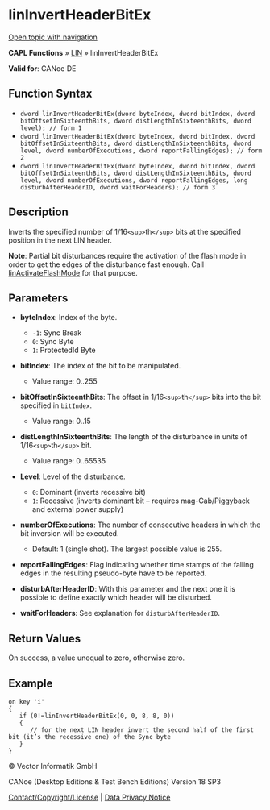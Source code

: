 # linInvertHeaderBitEx

[Open topic with navigation](../../../../../CANoeDEFamily.htm#Topics/CAPLFunctions/LIN/Functions/CAPLfunctionLINInvertHeaderBitEx.md)

**CAPL Functions** » [LIN](../CAPLfunctionsLINOverview.md) » linInvertHeaderBitEx

**Valid for**: CANoe DE

## Function Syntax

- `dword linInvertHeaderBitEx(dword byteIndex, dword bitIndex, dword bitOffsetInSixteenthBits, dword distLengthInSixteenthBits, dword level); // form 1`
- `dword linInvertHeaderBitEx(dword byteIndex, dword bitIndex, dword bitOffsetInSixteenthBits, dword distLengthInSixteenthBits, dword level, dword numberOfExecutions, dword reportFallingEdges); // form 2`
- `dword linInvertHeaderBitEx(dword byteIndex, dword bitIndex, dword bitOffsetInSixteenthBits, dword distLengthInSixteenthBits, dword level, dword numberOfExecutions, dword reportFallingEdges, long disturbAfterHeaderID, dword waitForHeaders); // form 3`

## Description

Inverts the specified number of 1/16`<sup>`th`</sup>` bits at the specified position in the next LIN header.

**Note**: Partial bit disturbances require the activation of the flash mode in order to get the edges of the disturbance fast enough. Call [linActivateFlashMode](CAPLfunctionLINActivateFlashMode.md) for that purpose.

## Parameters

- **byteIndex**: Index of the byte.
  - `-1`: Sync Break
  - `0`: Sync Byte
  - `1`: ProtectedId Byte

- **bitIndex**: The index of the bit to be manipulated.
  - Value range: 0..255

- **bitOffsetInSixteenthBits**: The offset in 1/16`<sup>`th`</sup>` bits into the bit specified in `bitIndex`.
  - Value range: 0..15

- **distLengthInSixteenthBits**: The length of the disturbance in units of 1/16`<sup>`th`</sup>` bit.
  - Value range: 0..65535

- **Level**: Level of the disturbance.
  - `0`: Dominant (inverts recessive bit)
  - `1`: Recessive (inverts dominant bit – requires mag-Cab/Piggyback and external power supply)

- **numberOfExecutions**: The number of consecutive headers in which the bit inversion will be executed.
  - Default: 1 (single shot). The largest possible value is 255.

- **reportFallingEdges**: Flag indicating whether time stamps of the falling edges in the resulting pseudo-byte have to be reported.

- **disturbAfterHeaderID**: With this parameter and the next one it is possible to define exactly which header will be disturbed.

- **waitForHeaders**: See explanation for `disturbAfterHeaderID`.

## Return Values

On success, a value unequal to zero, otherwise zero.

## Example

```plaintext
on key 'i'
{
   if (0!=linInvertHeaderBitEx(0, 0, 8, 8, 0))
   {
      // for the next LIN header invert the second half of the first bit (it’s the recessive one) of the Sync byte
   }
}
```

© Vector Informatik GmbH

CANoe (Desktop Editions & Test Bench Editions) Version 18 SP3

[Contact/Copyright/License](../../../Shared/ContactCopyrightLicense.md) | [Data Privacy Notice](https://www.vector.com/int/en/company/get-info/privacy-policy/)
